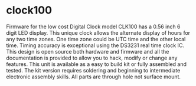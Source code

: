 # clock100
Firmware for the low cost Digital Clock model CLK100 has a 0.56 inch 6 digit LED display. 
This unique clock allows the alternate display of hours for any two time zones. 
One time zone could be UTC time and the other local time. 
Timing accuracy is exceptional using the DS3231 real time clock IC. 
This design is open source both hardware and firmware and all the documentation is provided to allow you to hack, modify or change any features. 
This unit is available as a easy to build kit or fully assembled and tested. The kit version requires soldering and beginning to intermediate electronic assembly skills. 
All parts are through hole not surface mount.
